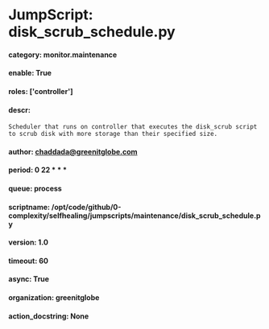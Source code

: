 
# JumpScript: disk_scrub_schedule.py
        
#### category: monitor.maintenance
#### enable: True
#### roles: ['controller']
#### descr: 
```
Scheduler that runs on controller that executes the disk_scrub script to scrub disk with more storage than their specified size.

```
#### author: chaddada@greenitglobe.com
#### period: 0 22 * * *
#### queue: process
#### scriptname: /opt/code/github/0-complexity/selfhealing/jumpscripts/maintenance/disk_scrub_schedule.py
#### version: 1.0
#### timeout: 60
#### async: True
#### organization: greenitglobe
#### action_docstring: None